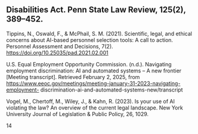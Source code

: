## Disabilities Act. Penn State Law Review, 125(2), 389–452.

Tippins, N., Oswald, F., & McPhail, S. M. (2021). Scientific, legal, and ethical concerns about AI-based personnel selection tools: A call to action. Personnel Assessment and Decisions, 7(2). https://doi.org/10.25035/pad.2021.02.001

U.S. Equal Employment Opportunity Commission. (n.d.). Navigating employment discrimination: AI and automated systems – A new frontier [Meeting transcript]. Retrieved February 2, 2025, from https://www.eeoc.gov/meetings/meeting-january-31-2023-navigating-employment- discrimination-ai-and-automated-systems-new/transcript

Vogel, M., Chertoff, M., Wiley, J., & Kahn, R. (2023). Is your use of AI violating the law? An overview of the current legal landscape. New York University Journal of Legislation & Public Policy, 26, 1029.

14
